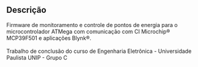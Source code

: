 ## Descrição

Firmware de monitoramento e controle de pontos de energia para o microcontrolador ATMega com comunicação com CI Microchip® MCP39F501 e aplicações Blynk®.
<br>
<br>
Trabalho de conclusão do curso de Engenharia Eletrônica - Universidade Paulista UNIP - Grupo C